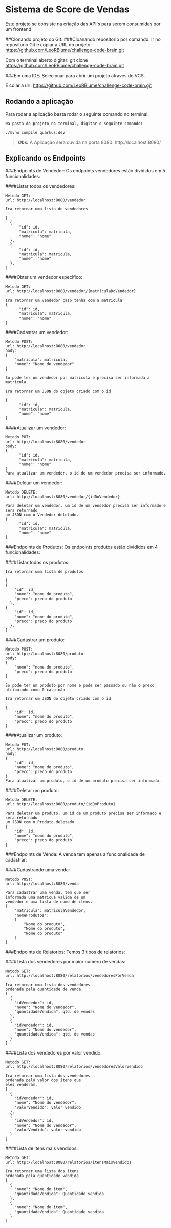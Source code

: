# Sistema de Score de Vendas

Este projeto se consiste na criação das API's para serem consumidas por um
frontend

##Clonando projeto do Git:
###Cloanando repositorio por comando:
Ir no repositorio Git e copiar a URL do projeto:
https://github.com/LeoRBlume/challenge-code-brain.git

Com o terminal aberto digitar: 
git clone https://github.com/LeoRBlume/challenge-code-brain.git

###Em uma IDE:
Selecionar para abrir um projeto atraves do VCS.

E colar a url: https://github.com/LeoRBlume/challenge-code-brain.git

## Rodando a aplicação

Para rodar a aplicação basta rodar o seguinte comando no terminal:
```shell script
Na pasta do projeto no terminal, digitar o seguinte comando: 

./mvnw compile quarkus:dev
```

> **_Obs:_**  A Aplicação sera ouvida na porta 8080: http://localhost:8080/

## Explicando os Endpoints
###Endpoints de Vendedor:
Os endpoints vendedores estão divididos em 5 funcionalidades:

####Listar todos os vendedores:
```shell script
Metodo GET:
url: http://localhost:8080/vendedor

Ira retornar uma lista de vendedores

[
  {
      "id": id,
      "matricula": matricula,
      "nome": "nome"
  },
  {
      "id": id,
      "matricula": matricula,
      "nome": "nome"
  },
]

```

####Obter um vendedor especifico:
```shell script
Metodo GET:
url: http://localhost:8080/vendedor/{matriculaDoVendedor}

Ira retornar um vendedor caso tenha com a matricula
{
      "id": id,
      "matricula": matricula,
      "nome": "nome"
}
```

####Cadastrar um vendedor:
```shell script
Metodo POST:
url: http://localhost:8080/vendedor
body: 
{
	"matricula": matricula,
	"nome": "Nome do vendedor"
}

So pode ter um vendedor por matricula e precisa ser informada a matricula.

Ira retornar um JSON do objeto criado com o id

{
      "id": id,
      "matricula": matricula,
      "nome": "nome"
}
```

####Atualizar um vendedor:
```shell script
Metodo PUT:
url: http://localhost:8080/vendedor
body: 
{
      "id": id,
      "matricula": matricula,
      "nome": "nome"
}
Para atualizar um vendedor, o id de um vendedor precisa ser informado.
```

####Deletar um vendedor:
```shell script
Metodo DELETE:
url: http://localhost:8080/vendedor/{idDoVendedor}

Para deletar um vendedor, um id de um vendedor precisa ser informado e sera retornado
um JSON com o Vendedor deletado.
{
      "id": id,
      "matricula": matricula,
      "nome": "nome"
}
```

###Endpoints de Produtos:
Os endpoints produtos estão divididos em 4 funcionalidades:

####Listar todos os produtos:
```shell script
Ira retornar uma lista de produtos

[
{
    "id": id,
    "nome": "nome do produto",
    "preco": preco do produto
  },
{
    "id": id,
    "nome": "nome do produto",
    "preco": preco do produto
  },
]
```

####Cadastrar um produto:
```shell script
Metodo POST:
url: http://localhost:8080/produto
body: 
{
    "nome": "nome do produto",
    "preco": preco do produto
}

So pode ter um produto por nome e pode ser passado ou não o preco 
atribuindo como 0 caso não

Ira retornar um JSON do objeto criado com o id

{
    "id": id,
    "nome": "nome do produto",
    "preco": preco do produto
}
```

####Atualizar um produto:
```shell script
Metodo PUT:
url: http://localhost:8080/produto
body: 
{
    "id": id,
    "nome": "nome do produto",
    "preco": preco do produto
}
Para atualizar um produto, o id de um produto precisa ser informado.
```

####Deletar um produto:
```shell script
Metodo DELETE:
url: http://localhost:8080/produto/{idDoProduto}

Para deletar um produto, um id de um produto precisa ser informado e sera retornado
um JSON com o Produto deletado.
{
    "id": id,
    "nome": "nome do produto",
    "preco": preco do produto
}
```
###Endpoints de Venda:
A venda tem apenas a funcionalidade de cadastrar: 

####Cadastrando uma venda:
```shell script
Metodo POST:
url: http://localhost:8080/venda

Para cadastrar uma venda, tem que ser 
informada uma matricua valida de um
vendedor e uma lista de nome de itens.
{
	"matricula": matriculaVendedor,
	"nomeProdutos": 
    [
        "Nome do produto",
        "Nome do produto",
        "Nome do produto"
    ]
}
```
###Endpoints de Relatorios:
Temos 3 tipos de relatorios:

####Lista dos vendedores por maior numero de vendas:
```shell script
Metodo GET:
url: http://localhost:8080/relatorios/vendedoresPorVenda

Ira retornar uma lista dos vendedores 
ordenada pela quantidade de venda.
[
  {
    "idVendedor": id,
    "nome": "Nome do vendedor",
    "quantidadeVendida": qtd. de vendas
  },
  {
    "idVendedor": id,
    "nome": "Nome do vendedor",
    "quantidadeVendida": qtd. de vendas
  }
]
```

####Lista dos vendedores por valor vendido:
```shell script
Metodo GET:
url: http://localhost:8080/relatorios/vendedoresValorVendido

Ira retornar uma lista dos vendedores 
ordenada pelo valor dos itens que 
eles venderam.
[
  {
    "idVendedor": id,
    "nome": "Nome do vendedor",
    "valorVendido": valor vendido
  },
  {
    "idVendedor": id,
    "nome": "Nome do vendedor",
    "valorVendido": valor vendido
  }
]
```

####Lista de itens mais vendidos:
```shell script
Metodo GET:
url: http://localhost:8080/relatorios/itensMaisVendidos

Ira retornar uma lista dos itens 
ordenada pela quantidade vendida
[
  {
    "nome": "Nome do item",
    "quantidadeVendida": Quantidade vendida
  },
  {
    "nome": "Nome do item",
    "quantidadeVendida": Quantidade vendida
  }
]
```